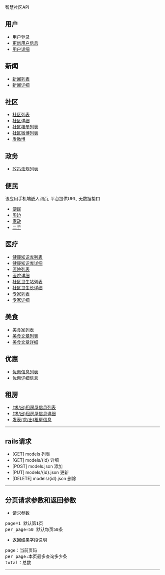 智慧社区API
## 用户
* [用户登录](/jinwanlin/wisdom-api/blob/master/users/login.md)
* [更新用户信息](/jinwanlin/wisdom-api/blob/master/users/update.md "用于修改用户所在社区") 
* [用户详细](/jinwanlin/wisdom-api/blob/master/users/show.md)

## 新闻
* [新闻列表](/jinwanlin/wisdom-api/blob/master/news/index.md)
* [新闻详细](/jinwanlin/wisdom-api/blob/master/news/show.md)

## 社区
* [社区列表](/jinwanlin/wisdom-api/blob/master/communitys/index.md)
* [社区详细](/jinwanlin/wisdom-api/blob/master/communitys/show.md)
* [社区相册列表](/jinwanlin/wisdom-api/blob/master/notes/photos.md)
* [社区微博列表](/jinwanlin/wisdom-api/blob/master/notes/index.md)
* [发微博](/jinwanlin/wisdom-api/blob/master/notes/create.md)

## 政务
* [政策法规列表](/jinwanlin/wisdom-api/blob/master/knowledges/index.md)

## 便民
  该应用手机端嵌入网页, 平台提供URL, 无数据接口
* [便民](http://61.128.122.51/hotline.mobile)
* [周边](http://61.128.122.51/merchants.mobile)
* [家政](http://61.128.122.51/houses.mobile)
* [二手](http://61.128.122.51/seconds.mobile)

## 医疗
* [健康知识库列表](/jinwanlin/wisdom-api/blob/master/repositories/index.md)
* [健康知识库详细](/jinwanlin/wisdom-api/blob/master/repositories/show.md)
* [医院列表](/jinwanlin/wisdom-api/blob/master/hospitals/index.md)
* [医院详细](/jinwanlin/wisdom-api/blob/master/hospitals/show.md)
* [社区卫生站列表](/jinwanlin/wisdom-api/blob/master/community_health_stations/index.md)
* [社区卫生长详细](/jinwanlin/wisdom-api/blob/master/community_health_stations/show.md)
* [专家列表](/jinwanlin/wisdom-api/blob/master/doctors/show.md)
* [专家详细](/jinwanlin/wisdom-api/blob/master/doctors/show.md)

## 美食
* [美食家列表](/jinwanlin/wisdom-api/blob/master/authors/index.md)
* [美食文章列表](/jinwanlin/wisdom-api/blob/master/articles/index.md)
* [美食文章详细](/jinwanlin/wisdom-api/blob/master/articles/show.md)

## 优惠
* [优惠信息列表](/jinwanlin/wisdom-api/blob/master/coupons/index.md)
* [优惠详细信息](/jinwanlin/wisdom-api/blob/master/coupons/show.md)

## 租房
* [(求/出)租房屋信息列表](/jinwanlin/wisdom-api/blob/master/rents/index.md)
* [(求/出)租房屋信息详细](/jinwanlin/wisdom-api/blob/master/rents/show.md)
* [发表(求/出)租房信息](/jinwanlin/wisdom-api/blob/master/rents/create.md)

------------------------
## rails请求
* [GET]  	models			列表
* [GET]		models/{id} 		详细
* [POST]	models.json		添加
* [PUT]		models/{id}.json	更新
* [DELETE]	models/{id}.json	删除

-------------------------
## 分页请求参数和返回参数
* 请求参数
<pre>
page=1 默认第1页  
per_page=50 默认每页50条
</pre>


* 返回结果字段说明
<pre>
page：当前页码  
per_page:本页最多查询多少条  
total：总数
</pre>
---------------------------------------



